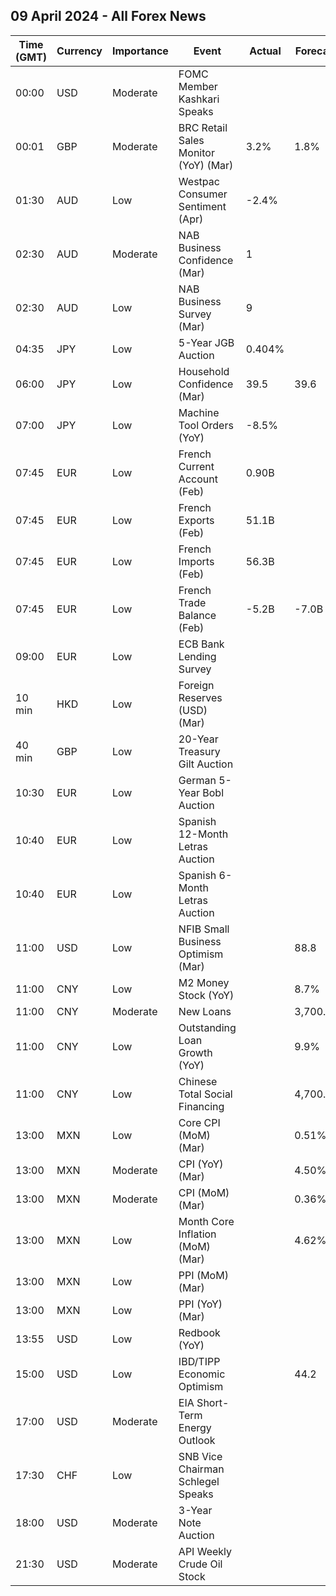 ## 09 April 2024 - All Forex News

| Time (GMT) | Currency | Importance | Event | Actual | Forecast | Previous |
|------|----------|------------|-------|--------|----------|----------|
| 00:00 | USD | Moderate | FOMC Member Kashkari Speaks |  |  |  |
| 00:01 | GBP | Moderate | BRC Retail Sales Monitor (YoY) (Mar) | 3.2% | 1.8% | 1.0% |
| 01:30 | AUD | Low | Westpac Consumer Sentiment (Apr) | -2.4% |  | -1.8% |
| 02:30 | AUD | Moderate | NAB Business Confidence (Mar) | 1 |  | 0 |
| 02:30 | AUD | Low | NAB Business Survey (Mar) | 9 |  | 10 |
| 04:35 | JPY | Low | 5-Year JGB Auction | 0.404% |  | 0.372% |
| 06:00 | JPY | Low | Household Confidence (Mar) | 39.5 | 39.6 | 39.0 |
| 07:00 | JPY | Low | Machine Tool Orders (YoY) | -8.5% |  | -8.0% |
| 07:45 | EUR | Low | French Current Account (Feb) | 0.90B |  | -0.50B |
| 07:45 | EUR | Low | French Exports (Feb) | 51.1B |  | 48.8B |
| 07:45 | EUR | Low | French Imports (Feb) | 56.3B |  | 56.0B |
| 07:45 | EUR | Low | French Trade Balance (Feb) | -5.2B | -7.0B | -7.2B |
| 09:00 | EUR | Low | ECB Bank Lending Survey |  |  |  |
| 10 min | HKD | Low | Foreign Reserves (USD) (Mar) |  |  | 425.10B |
| 40 min | GBP | Low | 20-Year Treasury Gilt Auction |  |  | 4.467% |
| 10:30 | EUR | Low | German 5-Year Bobl Auction |  |  | 2.400% |
| 10:40 | EUR | Low | Spanish 12-Month Letras Auction |  |  | 3.508% |
| 10:40 | EUR | Low | Spanish 6-Month Letras Auction |  |  | 3.702% |
| 11:00 | USD | Low | NFIB Small Business Optimism (Mar) |  | 88.8 | 89.4 |
| 11:00 | CNY | Low | M2 Money Stock (YoY) |  | 8.7% | 8.7% |
| 11:00 | CNY | Moderate | New Loans |  | 3,700.0B | 1,450.0B |
| 11:00 | CNY | Low | Outstanding Loan Growth (YoY) |  | 9.9% | 10.1% |
| 11:00 | CNY | Low | Chinese Total Social Financing |  | 4,700.0B | 1,560.0B |
| 13:00 | MXN | Low | Core CPI (MoM) (Mar) |  | 0.51% | 0.49% |
| 13:00 | MXN | Moderate | CPI (YoY) (Mar) |  | 4.50% | 4.40% |
| 13:00 | MXN | Moderate | CPI (MoM) (Mar) |  | 0.36% | 0.09% |
| 13:00 | MXN | Low | Month Core Inflation (MoM) (Mar) |  | 4.62% | 4.64% |
| 13:00 | MXN | Low | PPI (MoM) (Mar) |  |  | 0.40% |
| 13:00 | MXN | Low | PPI (YoY) (Mar) |  |  | 1.40% |
| 13:55 | USD | Low | Redbook (YoY) |  |  | 5.2% |
| 15:00 | USD | Low | IBD/TIPP Economic Optimism |  | 44.2 | 43.5 |
| 17:00 | USD | Moderate | EIA Short-Term Energy Outlook |  |  |  |
| 17:30 | CHF | Low | SNB Vice Chairman Schlegel Speaks |  |  |  |
| 18:00 | USD | Moderate | 3-Year Note Auction |  |  | 4.256% |
| 21:30 | USD | Moderate | API Weekly Crude Oil Stock |  |  | -2.286M |
